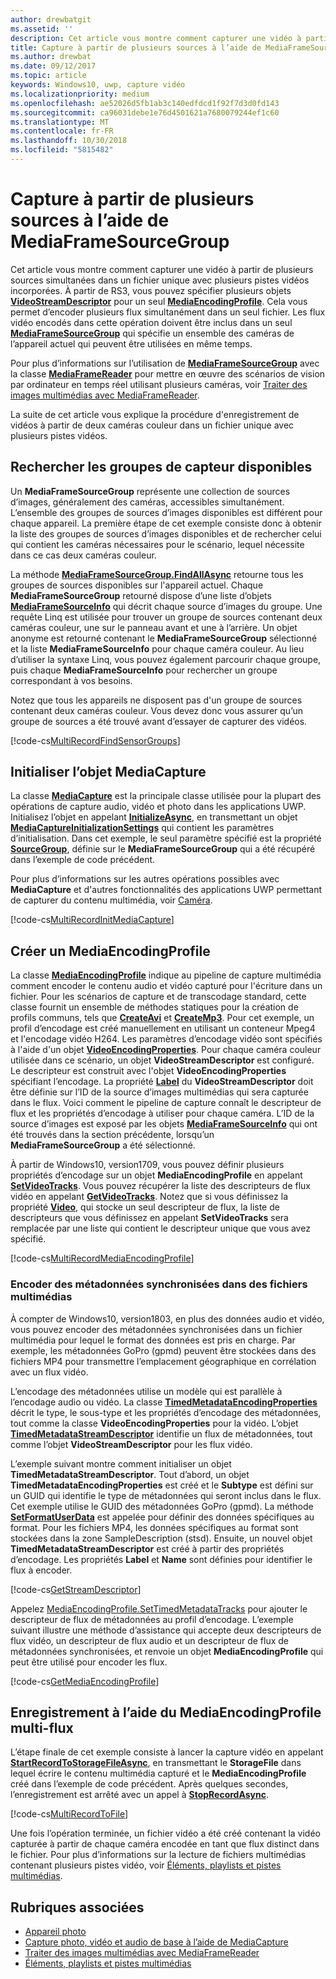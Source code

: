 ```yaml
---
author: drewbatgit
ms.assetid: ''
description: Cet article vous montre comment capturer une vidéo à partir de plusieurs sources simultanées dans un fichier unique avec plusieurs pistes vidéos incorporées.
title: Capture à partir de plusieurs sources à l’aide de MediaFrameSourceGroup
ms.author: drewbat
ms.date: 09/12/2017
ms.topic: article
keywords: Windows10, uwp, capture vidéo
ms.localizationpriority: medium
ms.openlocfilehash: ae52026d5fb1ab3c140edfdcd1f92f7d3d0fd143
ms.sourcegitcommit: ca96031debe1e76d4501621a7680079244ef1c60
ms.translationtype: MT
ms.contentlocale: fr-FR
ms.lasthandoff: 10/30/2018
ms.locfileid: "5815482"
---
```

# <a name="capture-from-multiple-sources-using-mediaframesourcegroup"></a>Capture à partir de plusieurs sources à l’aide de MediaFrameSourceGroup

Cet article vous montre comment capturer une vidéo à partir de plusieurs sources simultanées dans un fichier unique avec plusieurs pistes vidéos incorporées. À partir de RS3, vous pouvez spécifier plusieurs objets **[VideoStreamDescriptor](https://docs.microsoft.com/uwp/api/windows.media.core.videostreamdescriptor)** pour un seul **[MediaEncodingProfile](https://docs.microsoft.com/uwp/api/windows.media.mediaproperties.mediaencodingprofile)**. Cela vous permet d’encoder plusieurs flux simultanément dans un seul fichier. Les flux vidéo encodés dans cette opération doivent être inclus dans un seul **[MediaFrameSourceGroup](https://docs.microsoft.com/uwp/api/windows.media.capture.frames.mediaframesourcegroup)** qui spécifie un ensemble des caméras de l’appareil actuel qui peuvent être utilisées en même temps. 

Pour plus d’informations sur l’utilisation de **[MediaFrameSourceGroup](https://docs.microsoft.com/uwp/api/windows.media.capture.frames.mediaframesourcegroup)** avec la classe **[MediaFrameReader](https://docs.microsoft.com/uwp/api/windows.media.capture.frames.mediaframereader)** pour mettre en œuvre des scénarios de vision par ordinateur en temps réel utilisant plusieurs caméras, voir [Traiter des images multimédias avec MediaFrameReader](process-media-frames-with-mediaframereader.md).

La suite de cet article vous explique la procédure d'enregistrement de vidéos à partir de deux caméras couleur dans un fichier unique avec plusieurs pistes vidéos.

## <a name="find-available-sensor-groups"></a>Rechercher les groupes de capteur disponibles
Un **MediaFrameSourceGroup** représente une collection de sources d’images, généralement des caméras, accessibles simultanément. L’ensemble des groupes de sources d’images disponibles est différent pour chaque appareil. La première étape de cet exemple consiste donc à obtenir la liste des groupes de sources d’images disponibles et de rechercher celui qui contient les caméras nécessaires pour le scénario, lequel nécessite dans ce cas deux caméras couleur.

La méthode **[MediaFrameSourceGroup.FindAllAsync](https://docs.microsoft.com/uwp/api/windows.media.capture.frames.mediaframesourcegroup.FindAllAsync)** retourne tous les groupes de sources disponibles sur l'appareil actuel. Chaque **MediaFrameSourceGroup** retourné dispose d’une liste d’objets **[MediaFrameSourceInfo](https://docs.microsoft.com/uwp/api/windows.media.capture.frames.mediaframesourceinfo)** qui décrit chaque source d’images du groupe. Une requête Linq est utilisée pour trouver un groupe de sources contenant deux caméras couleur, une sur le panneau avant et une à l’arrière. Un objet anonyme est retourné contenant le **MediaFrameSourceGroup** sélectionné et la liste **MediaFrameSourceInfo** pour chaque caméra couleur. Au lieu d’utiliser la syntaxe Linq, vous pouvez également parcourir chaque groupe, puis chaque **MediaFrameSourceInfo** pour rechercher un groupe correspondant à vos besoins.

Notez que tous les appareils ne disposent pas d'un groupe de sources contenant deux caméras couleur. Vous devez donc vous assurer qu’un groupe de sources a été trouvé avant d’essayer de capturer des vidéos.

[!code-cs[MultiRecordFindSensorGroups](./code/SimpleCameraPreview_Win10/cs/MainPage.MultiRecord.xaml.cs#SnippetMultiRecordFindSensorGroups)]

## <a name="initialize-the-mediacapture-object"></a>Initialiser l’objet MediaCapture
La classe **[MediaCapture](https://docs.microsoft.com/uwp/api/windows.media.capture.mediacapture)** est la principale classe utilisée pour la plupart des opérations de capture audio, vidéo et photo dans les applications UWP. Initialisez l’objet en appelant **[InitializeAsync](https://docs.microsoft.com/uwp/api/windows.media.capture.mediacapture.InitializeAsync)**, en transmettant un objet **[MediaCaptureInitializationSettings](https://docs.microsoft.com/uwp/api/windows.media.capture.mediacaptureinitializationsettings)** qui contient les paramètres d’initialisation. Dans cet exemple, le seul paramètre spécifié est la propriété **[SourceGroup](https://docs.microsoft.com/uwp/api/windows.media.capture.mediacaptureinitializationsettings.SourceGroup)**, définie sur le **MediaFrameSourceGroup** qui a été récupéré dans l’exemple de code précédent.

Pour plus d’informations sur les autres opérations possibles avec **MediaCapture** et d'autres fonctionnalités des applications UWP permettant de capturer du contenu multimédia, voir [Caméra](camera.md).

[!code-cs[MultiRecordInitMediaCapture](./code/SimpleCameraPreview_Win10/cs/MainPage.MultiRecord.xaml.cs#SnippetMultiRecordInitMediaCapture)]

## <a name="create-a-mediaencodingprofile"></a>Créer un MediaEncodingProfile
La classe **[MediaEncodingProfile](https://docs.microsoft.com/uwp/api/windows.media.mediaproperties.mediaencodingprofile)** indique au pipeline de capture multimédia comment encoder le contenu audio et vidéo capturé pour l'écriture dans un fichier. Pour les scénarios de capture et de transcodage standard, cette classe fournit un ensemble de méthodes statiques pour la création de profils communs, tels que **[CreateAvi](https://docs.microsoft.com/uwp/api/windows.media.mediaproperties.mediaencodingprofile.createavi)** et **[CreateMp3](https://docs.microsoft.com/uwp/api/windows.media.mediaproperties.mediaencodingprofile.createmp3)**. Pour cet exemple, un profil d’encodage est créé manuellement en utilisant un conteneur Mpeg4 et l'encodage vidéo H264. Les paramètres d’encodage vidéo sont spécifiés à l'aide d'un objet **[VideoEncodingProperties](https://docs.microsoft.com/uwp/api/windows.media.mediaproperties.videoencodingproperties)**. Pour chaque caméra couleur utilisée dans ce scénario, un objet **VideoStreamDescriptor** est configuré. Le descripteur est construit avec l'objet **VideoEncodingProperties** spécifiant l’encodage. La propriété **[Label](https://docs.microsoft.com/uwp/api/windows.media.core.videostreamdescriptor.Label)** du **VideoStreamDescriptor** doit être définie sur l’ID de la source d’images multimédias qui sera capturée dans le flux. Voici comment le pipeline de capture connaît le descripteur de flux et les propriétés d’encodage à utiliser pour chaque caméra. L’ID de la source d’images est exposé par les objets **[MediaFrameSourceInfo](https://docs.microsoft.com/uwp/api/windows.media.capture.frames.mediaframesourceinfo)** qui ont été trouvés dans la section précédente, lorsqu’un **MediaFrameSourceGroup** a été sélectionné.


À partir de Windows10, version1709, vous pouvez définir plusieurs propriétés d’encodage sur un objet **MediaEncodingProfile** en appelant **[SetVideoTracks](https://docs.microsoft.com/uwp/api/windows.media.mediaproperties.mediaencodingprofile.setvideotracks)**. Vous pouvez récupérer la liste des descripteurs de flux vidéo en appelant **[GetVideoTracks](https://docs.microsoft.com/uwp/api/windows.media.mediaproperties.mediaencodingprofile.GetVideoTracks)**. Notez que si vous définissez la propriété **[Video](https://docs.microsoft.com/uwp/api/windows.media.mediaproperties.mediaencodingprofile.Video)**, qui stocke un seul descripteur de flux, la liste de descripteurs que vous définissez en appelant **SetVideoTracks** sera remplacée par une liste qui contient le descripteur unique que vous avez spécifié.


[!code-cs[MultiRecordMediaEncodingProfile](./code/SimpleCameraPreview_Win10/cs/MainPage.MultiRecord.xaml.cs#SnippetMultiRecordMediaEncodingProfile)]

### <a name="encode-timed-metadata-in-media-files"></a>Encoder des métadonnées synchronisées dans des fichiers multimédias

À compter de Windows10, version1803, en plus des données audio et vidéo, vous pouvez encoder des métadonnées synchronisées dans un fichier multimédia pour lequel le format des données est pris en charge. Par exemple, les métadonnées GoPro (gpmd) peuvent être stockées dans des fichiers MP4 pour transmettre l’emplacement géographique en corrélation avec un flux vidéo. 

L’encodage des métadonnées utilise un modèle qui est parallèle à l’encodage audio ou vidéo. La classe [**TimedMetadataEncodingProperties**](https://docs.microsoft.com/uwp/api/windows.media.mediaproperties.timedmetadataencodingproperties) décrit le type, le sous-type et les propriétés d’encodage des métadonnées, tout comme la classe **VideoEncodingProperties** pour la vidéo. L’objet [**TimedMetadataStreamDescriptor**](https://docs.microsoft.com/uwp/api/windows.media.core.timedmetadatastreamdescriptor) identifie un flux de métadonnées, tout comme l’objet **VideoStreamDescriptor** pour les flux vidéo.  

L’exemple suivant montre comment initialiser un objet **TimedMetadataStreamDescriptor**. Tout d’abord, un objet **TimedMetadataEncodingProperties** est créé et le **Subtype** est défini sur un GUID qui identifie le type de métadonnées qui seront inclus dans le flux. Cet exemple utilise le GUID des métadonnées GoPro (gpmd). La méthode [**SetFormatUserData**](https://docs.microsoft.com/uwp/api/windows.media.mediaproperties.timedmetadataencodingproperties.setformatuserdata) est appelée pour définir des données spécifiques au format. Pour les fichiers MP4, les données spécifiques au format sont stockées dans la zone SampleDescription (stsd). Ensuite, un nouvel objet **TimedMetadataStreamDescriptor** est créé à partir des propriétés d’encodage. Les propriétés **Label** et **Name** sont définies pour identifier le flux à encoder. 

[!code-cs[GetStreamDescriptor](./code/SimpleCameraPreview_Win10/cs/MainPage.MultiRecord.xaml.cs#SnippetGetStreamDescriptor)]

Appelez [MediaEncodingProfile.SetTimedMetadataTracks](**https://docs.microsoft.com/uwp/api/windows.media.mediaproperties.mediaencodingprofile.settimedmetadatatracks**) pour ajouter le descripteur de flux de métadonnées au profil d’encodage. L’exemple suivant illustre une méthode d’assistance qui accepte deux descripteurs de flux vidéo, un descripteur de flux audio et un descripteur de flux de métadonnées synchronisées, et renvoie un objet **MediaEncodingProfile** qui peut être utilisé pour encoder les flux.

[!code-cs[GetMediaEncodingProfile](./code/SimpleCameraPreview_Win10/cs/MainPage.MultiRecord.xaml.cs#SnippetGetMediaEncodingProfile)]

## <a name="record-using-the-multi-stream-mediaencodingprofile"></a>Enregistrement à l’aide du MediaEncodingProfile multi-flux
L’étape finale de cet exemple consiste à lancer la capture vidéo en appelant **[StartRecordToStorageFileAsync](https://docs.microsoft.com/uwp/api/windows.media.capture.mediacapture.startrecordtostoragefileasync)**, en transmettant le **StorageFile** dans lequel écrire le contenu multimédia capturé et le **MediaEncodingProfile** créé dans l’exemple de code précédent. Après quelques secondes, l’enregistrement est arrêté avec un appel à **[StopRecordAsync](https://docs.microsoft.com/uwp/api/windows.media.capture.mediacapture.StopRecordAsync)**.

[!code-cs[MultiRecordToFile](./code/SimpleCameraPreview_Win10/cs/MainPage.MultiRecord.xaml.cs#SnippetMultiRecordToFile)]

Une fois l’opération terminée, un fichier vidéo a été créé contenant la vidéo capturée à partir de chaque caméra encodée en tant que flux distinct dans le fichier. Pour plus d’informations sur la lecture de fichiers multimédias contenant plusieurs pistes vidéo, voir [Éléments, playlists et pistes multimédias](media-playback-with-mediasource.md).

## <a name="related-topics"></a>Rubriques associées

* [Appareil photo](camera.md)
* [Capture photo, vidéo et audio de base à l’aide de MediaCapture](basic-photo-video-and-audio-capture-with-MediaCapture.md)
* [Traiter des images multimédias avec MediaFrameReader](process-media-frames-with-mediaframereader.md)
* [Éléments, playlists et pistes multimédias](media-playback-with-mediasource.md)


 

 




